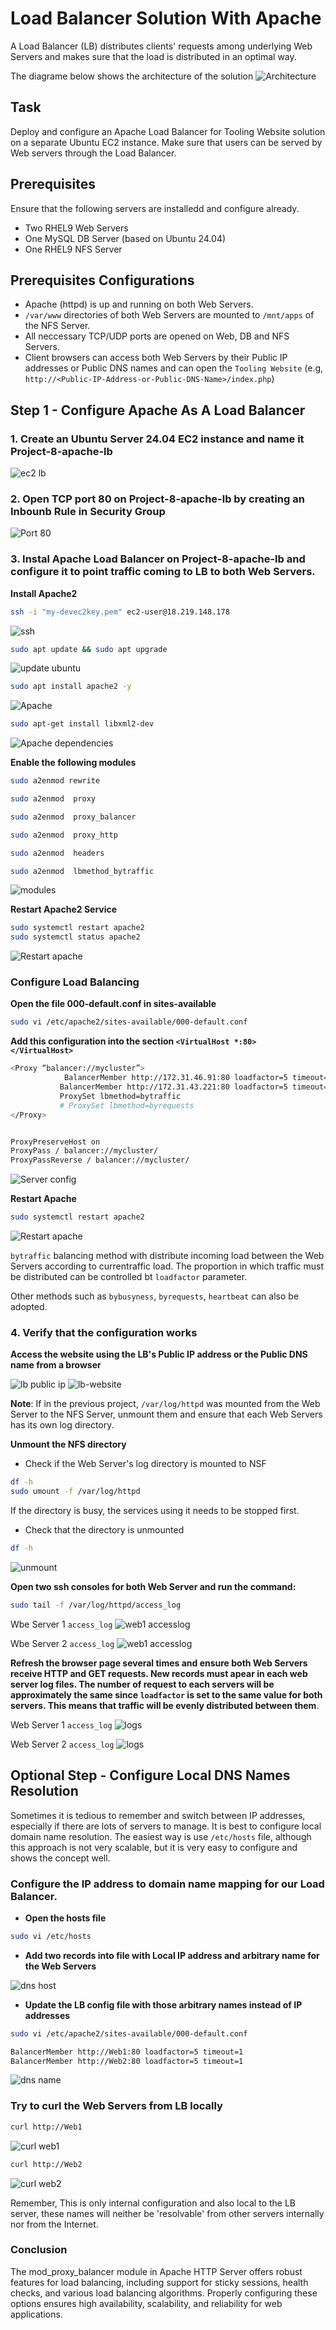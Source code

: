# Load Balancer Solution With Apache

A Load Balancer (LB) distributes clients' requests among underlying Web Servers and makes sure that the load is distributed in an optimal way.

The diagrame below shows the architecture of the solution
![Architecture](./images/architecture-diag.png)

## Task
Deploy and configure an Apache Load Balancer for Tooling Website solution on a separate Ubuntu EC2 instance. Make sure that users can be served by Web servers through the Load Balancer.

## Prerequisites

Ensure that the following servers are installedd and configure already.

- Two RHEL9 Web Servers
- One MySQL DB Server (based on Ubuntu 24.04)
- One RHEL9 NFS Server

## Prerequisites Configurations

- Apache (httpd) is up and running on both Web Servers.
- ```/var/www``` directories of both Web Servers are mounted to ```/mnt/apps``` of the NFS Server.
- All neccessary TCP/UDP ports are opened on Web, DB and NFS Servers.
- Client browsers can access both Web Servers by their Public IP addresses or Public DNS names and can open the ```Tooling Website``` (e.g, ```http://<Public-IP-Address-or-Public-DNS-Name>/index.php```)

## Step 1 - Configure Apache As A Load Balancer

### 1. Create an Ubuntu Server 24.04 EC2 instance and name it Project-8-apache-lb

![ec2 lb](./images/ec2-lb-detail.png)

### 2. Open TCP port 80 on Project-8-apache-lb by creating an Inbounb Rule in Security Group

![Port 80](./images/lb-security-rule.png)

### 3. Instal Apache Load Balancer on Project-8-apache-lb and configure it to point traffic coming to LB to both Web Servers.

__Install Apache2__

```bash
ssh -i "my-devec2key.pem" ec2-user@18.219.148.178
```
![ssh](./images/ssh-lb.png)

```bash
sudo apt update && sudo apt upgrade
```
![update ubuntu](./images/update-upgrade-lb.png)

```bash
sudo apt install apache2 -y
```
![Apache](./images/install-apache.png)

```bash
sudo apt-get install libxml2-dev
```
![Apache dependencies](./images/install-dependencies.png)

__Enable the following modules__

```bash
sudo a2enmod rewrite

sudo a2enmod  proxy

sudo a2enmod  proxy_balancer

sudo a2enmod  proxy_http

sudo a2enmod  headers

sudo a2enmod  lbmethod_bytraffic
```
![modules](./images/enable-modules.png)

__Restart Apache2 Service__

```bash
sudo systemctl restart apache2
sudo systemctl status apache2
```
![Restart apache](./images/restart-apache.png)

### Configure Load Balancing

__Open the file 000-default.conf in sites-available__

```bash
sudo vi /etc/apache2/sites-available/000-default.conf
```
__Add this configuration into the section ```<VirtualHost *:80>  </VirtualHost>```__

```bash
<Proxy “balancer://mycluster”>
            BalancerMember http://172.31.46.91:80 loadfactor=5 timeout=1
           BalancerMember http://172.31.43.221:80 loadfactor=5 timeout=1
           ProxySet lbmethod=bytraffic
           # ProxySet lbmethod=byrequests
</Proxy>


ProxyPreserveHost on
ProxyPass / balancer://mycluster/
ProxyPassReverse / balancer://mycluster/
```
![Server config](./images/apache-server-config.png)

__Restart Apache__

```bash
sudo systemctl restart apache2
```
![Restart apache](./images/restart-apache-status.png)

```bytraffic``` balancing method with distribute incoming load between the Web Servers according to currentraffic load. The proportion in which traffic must be distributed can be controlled bt ```loadfactor``` parameter.

Other methods such as ```bybusyness```, ```byrequests```, ```heartbeat``` can also be adopted.


### 4. Verify that the configuration works

__Access the website using the LB's Public IP address or the Public DNS name from a browser__

![lb public ip](./images/lb-public-ip.png)
![lb-website](./images/lb-wesite.png)

__Note__: If in the previous project, ```/var/log/httpd``` was mounted from the Web Server to the NFS Server, unmount them and ensure that each Web Servers has its own log directory.

__Unmount the NFS directory__

- Check if the Web Server's log directory is mounted to NSF

```bash
df -h
sudo umount -f /var/log/httpd
```
If the directory is busy, the services using it needs to be stopped first.

- Check that the directory is unmounted
```bash
df -h
```
![unmount](./images/unmount.png)

__Open two ssh consoles for both Web Server and run the command:__

```bash
sudo tail -f /var/log/httpd/access_log
```
Wbe Server 1 ```access_log```
![web1 accesslog](./images/access-log-web1-1.png)

Wbe Server 2 ```access_log```
![web1 accesslog](./images/access-log-web2-1.png)

__Refresh the browser page several times and ensure both Web Servers receive HTTP and GET requests. New records must apear in each web server log files. The number of request to each servers will be approximately the same since ```loadfactor``` is set to the same value for both servers. This means that traffic will be evenly distributed between them__.

Web Server 1 ```access_log```
![logs](./images/access-log-web1-2.png)

Web Server 2 ```access_log```
![logs](./images/access-log-web2-2.png)


## Optional Step - Configure Local DNS Names Resolution

Sometimes it is tedious to remember and switch between IP addresses, especially if there are lots of servers to manage. It is best to configure local domain name resolution. The easiest way is use ```/etc/hosts``` file, although this approach is not very scalable, but it is very easy to configure and shows the concept well.

### Configure the IP address to domain name mapping for our Load Balancer.

- __Open the hosts file__

```bash
sudo vi /etc/hosts
```

- __Add two records into file with Local IP address and arbitrary name for the Web Servers__

![dns host](./images/dns-hosts.png)

- __Update the LB config file with those arbitrary names instead of IP addresses__

```bash
sudo vi /etc/apache2/sites-available/000-default.conf
```
```bash
BalancerMember http://Web1:80 loadfactor=5 timeout=1
BalancerMember http://Web2:80 loadfactor=5 timeout=1
```
![dns name](./images/dns-apache-config.png)


### Try to curl the Web Servers from LB locally

```bash
curl http://Web1
```
![curl web1](./images/curl-web1.png)

```bash
curl http://Web2
```
![curl web2](./images/curl-web2.png)


Remember, This is only internal configuration and also local to the LB server, these names will neither be 'resolvable' from other servers internally nor from the Internet.


### Conclusion

The mod_proxy_balancer module in Apache HTTP Server offers robust features for load balancing, including support for sticky sessions, health checks, and various load balancing algorithms. Properly configuring these options ensures high availability, scalability, and reliability for web applications.

